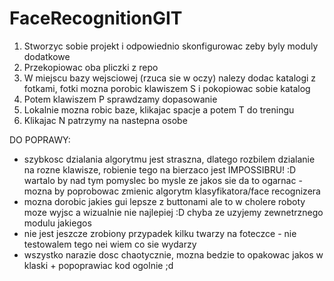 # FaceRecognitionGIT
1. Stworzyc sobie projekt i odpowiednio skonfigurowac zeby byly moduly dodatkowe
2. Przekopiowac oba pliczki z repo
3. W miejscu bazy wejsciowej (rzuca sie w oczy) nalezy dodac katalogi z fotkami, fotki mozna porobic klawiszem S i pokopiowac sobie katalog
4. Potem klawiszem P sprawdzamy dopasowanie
5. Lokalnie mozna robic baze, klikajac spacje a potem T do treningu
6. Klikajac N patrzymy na nastepna osobe


DO POPRAWY:
- szybkosc dzialania algorytmu jest straszna, dlatego rozbilem dzialanie na rozne klawisze, robienie tego na bierzaco jest IMPOSSIBRU! :D wartalo by nad tym pomyslec bo mysle ze jakos sie da to ogarnac - mozna by poprobowac zmienic algorytm klasyfikatora/face recognizera
- mozna dorobic jakies gui lepsze z buttonami ale to w cholere roboty moze wyjsc a wizualnie nie najlepiej :D chyba ze uzyjemy zewnetrznego modulu jakiegos
- nie jest jeszcze zrobiony przypadek kilku twarzy na foteczce - nie testowalem tego nei wiem co sie wydarzy 
- wszystko narazie dosc chaotycznie, mozna bedzie to opakowac jakos w klaski + popoprawiac kod ogolnie ;d
